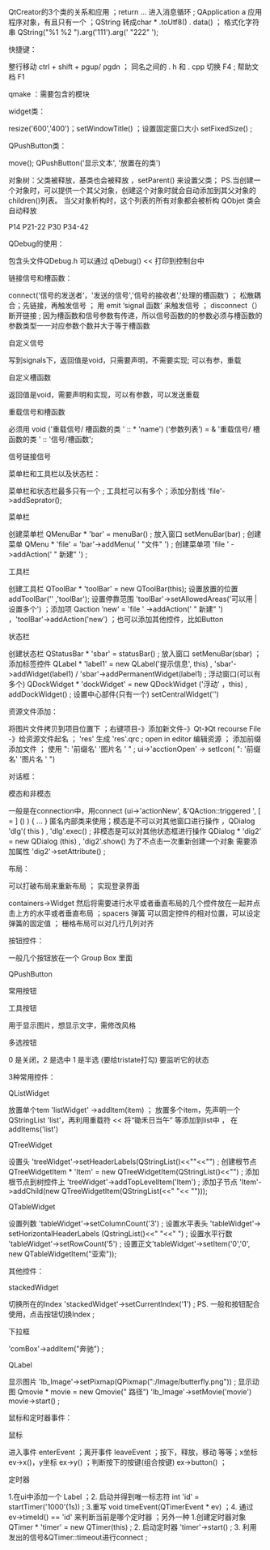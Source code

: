 QtCreator的3个类的关系和应用 ；return  ... 进入消息循环 ; QApplication a 应用程序对象，有且只有一个 ；QString 转成char *  .toUtf8() . data() ； 格式化字符串 QString("%1  %2 ").arg('111').arg(' "222" ');

快捷键： 

整行移动 ctrl + shift + pgup/ pgdn ； 同名之间的 . h 和  . cpp  切换 F4 ; 帮助文档 F1

qmake ：需要包含的模块

widget类： 

resize('600','400')；setWindowTitle() ；设置固定窗口大小 setFixedSize() ;

QPushButton类： 

move();     QPushButton('显示文本', '放置在的类')

对象树：父类被释放，基类也会被释放 ，setParent() 来设置父类；      PS.当创建一个对象时，可以提供一个其父对象，创建这个对象时就会自动添加到其父对象的children()列表。 当父对象析构时，这个列表的所有对象都会被析构    QObjet 类会自动释放

P14   P21-22 P30  P34-42

QDebug的使用：

 包含头文件QDebug.h   可以通过  qDebug() << 打印到控制台中

链接信号和槽函数：

connect(‘信号的发送者’，'发送的信号','信号的接收者','处理的槽函数') ； 松散耦合；先链接，再触发信号 ； 用 emit ‘signal 函数’ 来触发信号 ； disconnect（）断开链接 ; 因为槽函数和信号参数有传递，所以信号函数的的参数必须与槽函数的参数类型一一对应参数个数并大于等于槽函数

自定义信号

写到signals下，返回值是void，只需要声明，不需要实现; 可以有参，重载

自定义槽函数

返回值是void，需要声明和实现，可以有参数，可以发送重载

重载信号和槽函数

必须用 void ('重载信号/ 槽函数的类 ' :: * 'name') (‘参数列表’) = & '重载信号/ 槽函数的类 ' :: '信号/槽函数';

信号链接信号 

菜单栏和工具栏以及状态栏：

菜单栏和状态栏最多只有一个 ; 工具栏可以有多个；添加分割线 'file'->addSeprator();

菜单栏

创建菜单栏  QMenuBar * 'bar' = menuBar() ; 放入窗口 setMenuBar(bar) ;  创建菜单  QMenu * 'file' = 'bar'->addMenu( '  "文件" ') ; 创建菜单项 'file ' ->addAction(' " 新建" ') ;   

工具栏

创建工具栏 QToolBar * 'toolBar' = new QToolBar(this);  设置放置的位置 addToolBar('' ,'toolBar'); 设置停靠范围  'toolBar'->setAllowedAreas('可以用  | 设置多个') ；添加项 Qaction ’new‘ =  'file ' ->addAction(' " 新建" ') ，'toolBar'->addAction('new') ；也可以添加其他控件，比如Button

状态栏

创建状态栏 QStatusBar * 'sbar' = statusBar() ; 放入窗口 setMenuBar(sbar) ；添加标签控件  QLabel * 'label1' = new QLabel('提示信息', this) , 'sbar'->addWidget(label1) / 'sbar'->addPermanentWidget(label1) ;  浮动窗口(可以有多个)  QDockWidget * 'dockWidget' = new QDockWidget ('浮动' ，this) , addDockWidget() ;  设置中心部件(只有一个)    setCentralWidget('')

资源文件添加：

将图片文件拷贝到项目位置下 ；右键项目-》添加新文件-》Qt-》Qt recourse File -》给资源文件起名 ； 'res' 生成 'res'.qrc ; open in editor 编辑资源 ； 添加前缀 添加文件 ； 使用 ": '前缀名' '图片名 '  " ;  ui->'acctionOpen' -> setIcon( ": '前缀名' '图片名 '  ")

对话框：

模态和非模态

一般是在connection中，用connect (ui->'actionNew', &'QAction::triggered ', [ = ] () ) { ... } 匿名内部类来使用；模态是不可以对其他窗口进行操作 ，QDialog 'dlg'( this ) , 'dlg'.exec()  ; 非模态是可以对其他状态框进行操作 QDialog * 'dig2' = new QDialog (this)  ,   'dig2'.show()  为了不点击一次重新创建一个对象  需要添加属性 'dig2'->setAttribute() ; 

布局：

可以打破布局来重新布局 ； 实现登录界面

containers->Widget    然后将需要进行水平或者垂直布局的几个控件放在一起并点击上方的水平或者垂直布局 ；spacers 弹簧 可以固定控件的相对位置，可以设定弹簧的固定值 ； 栅格布局可以对几行几列对齐

按钮控件：

一般几个按钮放在一个 Group Box 里面

QPushButton

常用按钮

工具按钮

用于显示图片，想显示文字，需修改风格

多选按钮 

0 是关闭，2 是选中  1 是半选 (要给tristate打勾)    要监听它的状态

3种常用控件：

QListWidget

放置单个tem    'listWidget' ->addItem(item)  ； 放置多个item，先声明一个QStringList 'list'，再利用重载符 << 将“锄禾日当午”  等添加到list中 ， 在addItems('list')

 QTreeWidget 

设置头  'treeWidget'->setHeaderLabels(QStringList()<<""<<"") ;  创建根节点  QTreeWidgetItem * 'Item' = new QTreeWidgetItem(QStringList()<<"") ; 添加根节点到树控件上 'treeWidget'->addTopLevelItem('Item') ; 添加子节点   'Item'->addChild(new  QTreeWidgetItem(QStringList(<<" "<< "")));

QTableWidget

设置列数 'tableWidget'->setColumnCount('3') ;  设置水平表头  'tableWidget'-> setHorizontalHeaderLabels (QstringList()<<" "<<" ") ; 设置水平行数 'tableWidget'->setRowCount('5') ;  设置正文'tableWidget'->setItem('0','0', new QTableWidgetItem("亚索"));

其他控件：

stackedWidget

 切换所在的Index  'stackedWidget'->setCurrentIndex('1') ;     PS. 一般和按钮配合使用，点击按钮切换Index ;

下拉框

'comBox'->addItem("奔驰") ;

QLabel 

显示图片  'lb_Image'->setPixmap(QPixmap(":/Image/butterfly.png")) ; 显示动图  Qmovie * movie = new Qmovie(" 路径")  'lb_Image'->setMovie('movie')   movie->start() ;

鼠标和定时器事件：

鼠标

进入事件 enterEvent ；离开事件 leaveEvent ；按下，释放，移动 等等；x坐标 ev->x()，y坐标 ex->y() ；判断按下的按键(组合按键)  ex->button() ；

定时器

1.在ui中添加一个 Label ；2. 启动并得到唯一标志符  int 'id' = startTimer('1000'(1s)) ; 3.重写 void  timeEvent(QTimerEvent * ev) ；4. 通过 ev->timeId() == 'id' 来判断当前是哪个定时器 ；另外一种 1.创建定时器对象 QTimer * 'timer' = new QTimer(this) ; 2. 启动定时器 'timer'->start() ; 3. 利用发出的信号&QTimer::timeout进行connect ;







 





